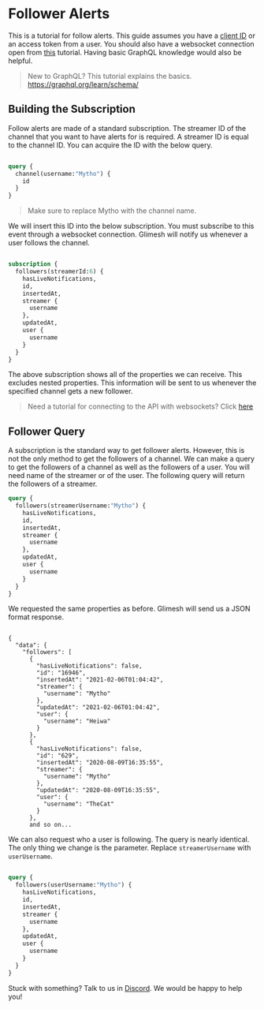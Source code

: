 
# Follower Alerts

This is a tutorial for follow alerts. This guide assumes you have a [client ID](https://glimesh.tv/users/settings/applications) or an access token from a user. You should also have a websocket connection open from [this](/api-docs/docs/chat/websockets/) tutorial.  Having basic GraphQL knowledge would also be helpful.
> New to GraphQL? This tutorial explains the basics. https://graphql.org/learn/schema/


## Building the Subscription

Follow alerts are made of a standard subscription. The streamer ID of the channel that you want to have alerts for is required. A streamer ID is equal to the channel ID. You can acquire the ID with the below query.

```graphql

query {
  channel(username:"Mytho") {
    id
  }
}

```
> Make sure to replace Mytho with the channel name.

We will insert this ID into the below subscription. You must subscribe to this event through a websocket connection. Glimesh will notify us whenever a user follows the channel.

```graphql

subscription {
  followers(streamerId:6) {
    hasLiveNotifications,
    id,
    insertedAt,
    streamer {
      username
    },
    updatedAt,
    user {
      username
    }
  }
}

```

The above subscription shows all of the properties we can receive. This excludes nested properties. This information will be sent to us whenever the specified channel gets a new follower.

> Need a tutorial for connecting to the API with websockets? Click [here](/api-docs/docs/chat/websockets/)

## Follower Query

A subscription is the standard way to get follower alerts. However, this is not the only method to get the followers of a channel. We can make a query to get the followers of a channel as well as the followers of a user. You will need name of the streamer or of the user. The following query will return the followers of a streamer.
```GraphQL
query {
  followers(streamerUsername:"Mytho") {
    hasLiveNotifications,
    id,
    insertedAt,
    streamer {
      username
    },
    updatedAt,
    user {
      username
    }
  }
}
```
We requested the same properties as before. Glimesh will send us a JSON format response.
```JS

{
  "data": {
    "followers": [
      {
        "hasLiveNotifications": false,
        "id": "16946",
        "insertedAt": "2021-02-06T01:04:42",
        "streamer": {
          "username": "Mytho"
        },
        "updatedAt": "2021-02-06T01:04:42",
        "user": {
          "username": "Heiwa"
        }
      },
      {
        "hasLiveNotifications": false,
        "id": "629",
        "insertedAt": "2020-08-09T16:35:55",
        "streamer": {
          "username": "Mytho"
        },
        "updatedAt": "2020-08-09T16:35:55",
        "user": {
          "username": "TheCat"
        }
      },
      and so on...

```

We can also request who a user is following. The query is nearly identical. The only thing we change is the parameter. Replace `streamerUsername` with `userUsername`.

```graphql

query {
  followers(userUsername:"Mytho") {
    hasLiveNotifications,
    id,
    insertedAt,
    streamer {
      username
    },
    updatedAt,
    user {
      username
    }
  }
}

```


Stuck with something? Talk to us in [Discord](https://discord.gg/Glimesh). We would be happy to help you!
